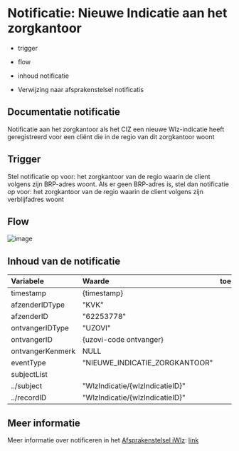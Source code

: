 # Notificatie: Nieuwe Indicatie aan het zorgkantoor

- trigger

- flow
- inhoud notificatie
- Verwijzing naar afsprakenstelsel notificatis

## Documentatie notificatie
Notificatie aan het zorgkantoor als het CIZ een nieuwe Wlz-indicatie heeft geregistreerd voor een cliënt die in de regio van dit zorgkantoor woont

## Trigger
Stel notificatie op voor: het zorgkantoor van de regio waarin de client volgens zijn BRP-adres woont. Als er geen BRP-adres is, stel dan notificatie op voor: het zorgkantoor van de regio waarin de client volgens zijn verblijfadres woont

## Flow
![image](./bpmn/nieuwe_notificatie_zorgkantoor.svg)

## Inhoud van de notificatie

| Variabele | Waarde | toelichting | 
| :-- | :-- | :-- |
| timestamp | {timestamp} | | 
| afzenderIDType | "KVK" | |
| afzenderID | "62253778" | |
| ontvangerIDType | "UZOVI" | |
| ontvangerID | {uzovi-code ontvanger} | |
| ontvangerKenmerk | NULL | |
| eventType | "NIEUWE_INDICATIE_ZORGKANTOOR" | |
| subjectList | | |
| ../subject | "WlzIndicatie/{wlzIndicatieID}" | |
| ../recordID | "WlzIndicatie/{wlzIndicatieID}" | |


## Meer informatie
Meer informatie over notificeren in het [Afsprakenstelsel iWlz](https://wlz.atlassian.net/wiki/x/5AlgAQ?atlOrigin=eyJpIjoiNzMyN2E3MjM3YjQwNGQ4MmFkZDgwNWY0ZmE0MDIzMGEiLCJwIjoiYyJ9): [link](https://wlz.atlassian.net/wiki/x/5AlgAQ?atlOrigin=eyJpIjoiNzMyN2E3MjM3YjQwNGQ4MmFkZDgwNWY0ZmE0MDIzMGEiLCJwIjoiYyJ9)
